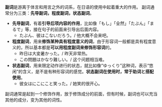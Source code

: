 **副词**是游离于体言和用言之外的词系，在日语的使用中起着重大的作用。
副词通常分为三类：**先导副词，程度副词，状态副词**。

+ **先导副词**，有着**引导后项内容的作用**，比如像「もし」「全然」「たぶん」「まるで」等，接在句子的前面来引导出后面内容。
	+ たぶん、彼はこないだろう。/ 他大概不会来吧。
+ **程度副词**，用来**修饰某种具有程度意义的词**，由于形容词一般都是具有程度意义的，所以基本都是**可以用程度副词来修饰形容词**的。
	+ 昨日は大変暑かった。/ 昨天非常热。
	+ この問題はかなり難しい。/ 这个问题相当难。
+ **状态副词**，用来限定动作进行的状态，就比如像“ゆっくり”这种词，表示“悠闲”的含义，是不是有种形容词的感觉。**状态副词在使用时，常于助词と搭配使用**。
	+ 彼女はにこにこと笑った。/ 她笑的很开心。

副词通常是起到一个修饰作用，放于修饰成分的前面，但有时候，副词也可以充当其他的成分，变为其他的词性。